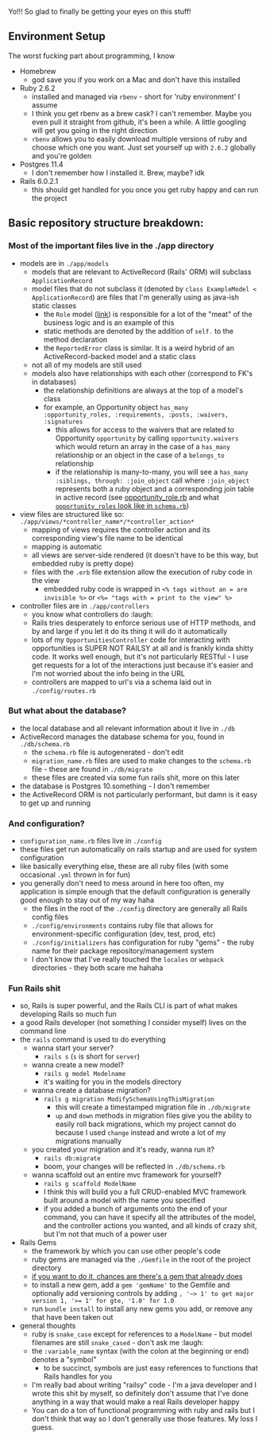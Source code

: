 
Yo!!! So glad to finally be getting your eyes on this stuff!


## Environment Setup

The worst fucking part about programming, I know

* Homebrew
  * god save you if you work on a Mac and don't have this installed
* Ruby 2.6.2
  * installed and managed via `rbenv` - short for 'ruby environment' I assume
  * I think you get rbenv as a brew cask? I can't remember. Maybe you even pull it straight from github, it's been a while. A little googling will get you going in the right direction
  * `rbenv` allows you to easily download multiple versions of ruby and choose which one you want. Just set yourself up with `2.6.2` globally and you're golden
* Postgres 11.4
  * I don't remember how I installed it. Brew, maybe? idk
* Rails 6.0.2.1
  * this should get handled for you once you get ruby happy and can run the project



## Basic repository structure breakdown:

### Most of the important files live in the ./app directory
* models are in `./app/models`
  * models that are relevant to ActiveRecord (Rails' ORM) will subclass `ApplicationRecord`
  * model files that do not subclass it (denoted by `class ExampleModel < ApplicationRecord`) are files that I'm generally using as java-ish static classes
    * the `Role` model ([link](app/models/role.rb)) is responsible for a lot of the "meat" of the business logic and is an example of this
    * static methods are denoted by the addition of `self.` to the method declaration
    * the `ReportedError` class is similar. It is a weird hybrid of an ActiveRecord-backed model and a static class
  * not all of my models are still used
  * models also have relationships with each other (correspond to FK's in databases)
    * the relationship definitions are always at the top of a model's class
    * for example, an Opportunity object `has_many :opportunity_roles, :requirements, :posts, :waivers, :signatures`
      * this allows for access to the waivers that are related to Opportunity `opportunity` by calling `opportunity.waivers` which would return an array in the case of a `has_many` relationship or an object in the case of a `belongs_to` relationship
      * if the relationship is many-to-many, you will see a `has_many :siblings, through: :join_object` call where `:join_object` represents both a ruby object and a corresponding join table in active record (see [opportunity_role.rb](app/models/opportunity_role.rb) and what [`opportunity_roles` look like in `schema.rb`](db/schema.rb))
* view files are structured like so: `./app/views/*controller_name*/*controller_action*`
  * mapping of views requires the controller action and its corresponding view's file name to be identical
  * mapping is automatic
  * all views are server-side rendered (it doesn't have to be this way, but embedded ruby is pretty dope)
  * files with the `.erb` file extension allow the execution of ruby code in the view
    * embedded ruby code is wrapped in `<% tags without an = are invisible %>` or `<%= "tags with = print to the view" %>`
* controller files are in `./app/controllers`
  * you know what controllers do :laugh:
  * Rails tries desperately to enforce serious use of HTTP methods, and by and large if you let it do its thing it will do it automatically
  * lots of my `OpportunitiesController` code for interacting with opportunities is SUPER NOT RAILSY at all and is frankly kinda shitty code. It works well enough, but it's not particularly RESTful - I use get requests for a lot of the interactions just because it's easier and I'm not worried about the info being in the URL
  * controllers are mapped to url's via a schema laid out in `./config/routes.rb`

### But what about the database?
* the local database and all relevant information about it live in `./db`
* ActiveRecord manages the database schema for you, found in `./db/schema.rb`
  * the `schema.rb` file is autogenerated - don't edit
  * `migration_name.rb` files are used to make changes to the `schema.rb` file - these are found in `./db/migrate`
  * these files are created via some fun rails shit, more on this later
* the database is Postgres 10.something - I don't remember
* the ActiveRecord ORM is not particularly performant, but damn is it easy to get up and running

### And configuration?
* `configuration_name.rb` files live in `./config`
* these files get run automatically on rails startup and are used for system configuration
* like basically everything else, these are all ruby files (with some occasional `.yml` thrown in for fun)
* you generally don't need to mess around in here too often, my application is simple enough that the default configuration is generally good enough to stay out of my way haha
  * the files in the root of the `./config` directory are generally all Rails config files
  * `./config/environments` contains ruby file that allows for environment-specific configuration (dev, test, prod, etc)
  * `./config/initializers` has configuration for ruby "gems" - the ruby name for their package repository/management system
  * I don't know that I've really touched the `locales` or `webpack` directories - they both scare me hahaha






### Fun Rails shit

* so, Rails is super powerful, and the Rails CLI is part of what makes developing Rails so much fun
* a good Rails developer (not something I consider myself) lives on the command line
* the `rails` command is used to do everything
  * wanna start your server?
    * `rails s` (`s` is short for `server`)
  * wanna create a new model?
    * `rails g model Modelname`
    * it's waiting for you in the models directory
  * wanna create a database migration?
    * `rails g migration ModifySchemaUsingThisMigration`
      * this will create a timestamped migration file in `./db/migrate`
      * `up` and `down` methods in migration files give you the ability to easily roll back migrations, which my project cannot do because I used `change` instead and wrote a lot of my migrations manually
  * you created your migration and it's ready, wanna run it?
    * `rails db:migrate`
    * boom, your changes will be reflected in `./db/schema.rb`
  * wanna scaffold out an entire mvc framework for yourself?
    * `rails g scaffold ModelName`
    * I think this will build you a full CRUD-enabled MVC framework built around a model with the name you specified
    * if you added a bunch of arguments onto the end of your command, you can have it specify all the attributes of the model, and the controller actions you wanted, and all kinds of crazy shit, but I'm not that much of a power user
* Rails Gems
  * the framework by which you can use other people's code
  * ruby gems are managed via the `./Gemfile` in the root of the project directory
  * [if you want to do it, chances are there's a gem that already does](rubygems.org)
  * to install a new gem, add a `gem 'gemName'` to the Gemfile and optionally add versioning controls by adding `, '~> 1' to get major version 1, '>= 1' for gte, '1.0' for 1.0`
  * run `bundle install` to install any new gems you add, or remove any that have been taken out
* general thoughts
  * ruby is `snake_case` except for references to a `ModelName` - but model filenames are still `snake_cased` - don't ask me :laugh:
  * the `:variable_name` syntax (with the colon at the beginning or end) denotes a "symbol"
    * to be succinct, symbols are just easy references to functions that Rails handles for you
  * I'm really bad about writing "railsy" code - I'm a java developer and I wrote this shit by myself, so definitely don't assume that I've done anything in a way that would make a real Rails developer happy
  * You can do a ton of functional programming with ruby and rails but I don't think that way so I don't generally use those features. My loss I guess.
